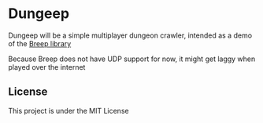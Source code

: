 
# Dungeep

Dungeep will be a simple multiplayer dungeon crawler, intended as a demo of the [Breep library](https://github.com/Organic-Code/Breep)

Because Breep does not have UDP support for now, it might get laggy when played over the internet


## License

This project is under the MIT License

